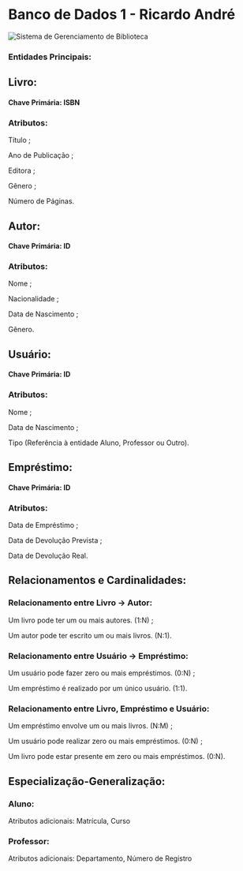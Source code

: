# Banco de Dados 1 - Ricardo André

![Sistema de Gerenciamento de Biblioteca](https://github.com/rickzerahh/BD1-2024.1-Ricardo_Andre-/assets/91620783/1400625c-1ed0-4641-a894-d6d9d5ff1940)

### Entidades Principais:

## Livro:

#### Chave Primária: ISBN

### Atributos:

Título ;

Ano de Publicação ;

Editora ;

Gênero ;

Número de Páginas.

## Autor:

#### Chave Primária: ID

### Atributos:

Nome ;

Nacionalidade ;

Data de Nascimento ;

Gênero.

## Usuário:

#### Chave Primária: ID

### Atributos:

Nome ;

Data de Nascimento ;

Tipo (Referência à entidade Aluno, Professor ou Outro).

## Empréstimo:

#### Chave Primária: ID

### Atributos:

Data de Empréstimo ;

Data de Devolução Prevista ;

Data de Devolução Real.

## Relacionamentos e Cardinalidades:

### Relacionamento entre Livro -> Autor:

Um livro pode ter um ou mais autores. (1:N) ;

Um autor pode ter escrito um ou mais livros. (N:1).

### Relacionamento entre Usuário -> Empréstimo:

Um usuário pode fazer zero ou mais empréstimos. (0:N) ;

Um empréstimo é realizado por um único usuário. (1:1).

### Relacionamento entre Livro, Empréstimo e Usuário:

Um empréstimo envolve um ou mais livros. (N:M) ;

Um usuário pode realizar zero ou mais empréstimos. (0:N) ;

Um livro pode estar presente em zero ou mais empréstimos. (0:N).

## Especialização-Generalização:

### Aluno:

Atributos adicionais: Matrícula, Curso

### Professor:

Atributos adicionais: Departamento, Número de Registro
